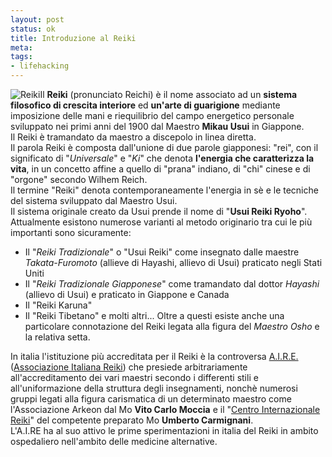 ```yaml
--- 
layout: post
status: ok
title: Introduzione al Reiki
meta: 
tags:
- lifehacking
---
```

![Reiki](http://fast.mgpf.it/thumb-reiki_ideogram.jpg)Il **Reiki** (pronunciato Reichi) è il nome associato ad un **sistema filosofico di crescita interiore** ed **un'arte di guarigione** mediante imposizione delle mani e riequilibrio del campo energetico personale sviluppato nei primi anni del 1900 dal Maestro **Mikau Usui** in Giappone.  
Il Reiki è tramandato da maestro a discepolo in linea diretta.  
Il parola Reiki è composta dall'unione di due parole giapponesi: "rei", con il significato di "*Universale*" e "*Ki*" che denota **l'energia che caratterizza la vita**, in un concetto affine a quello di "prana" indiano, di "chi" cinese e di "orgone" secondo Wilhem Reich.  
Il termine "Reiki" denota contemporaneamente l'energia in sè e le tecniche del sistema sviluppato dal Maestro Usui.  
Il sistema originale creato da Usui prende il nome di "**Usui Reiki Ryoho**".  
Attualmente esistono numerose varianti al metodo originario tra cui le più importanti sono sicuramente:
*    Il "*Reiki Tradizionale*" o "Usui Reiki" come insegnato dalle maestre *Takata-Furomoto* (allieve di Hayashi, allievo di Usui) praticato negli Stati Uniti
*    Il "*Reiki Tradizionale Giapponese*" come tramandato dal dottor *Hayashi* (allievo di Usui) e praticato in Giappone e Canada
*    Il "Reiki Karuna"
*    Il "Reiki Tibetano" e molti altri...
Oltre a questi esiste anche una particolare connotazione del Reiki legata alla figura del *Maestro Osho* e la relativa setta.  
  
In italia l'istituzione più accreditata per il Reiki è la controversa [A.I.R.E.](http://www.associazioneitalianareiki.com/) ([Associazione Italiana Reiki](www.associazioneitalianareiki.com/)) che presiede arbitrariamente all'accreditamento dei vari maestri secondo i differenti stili e all'uniformazione della struttura degli insegnamenti, nonchè numerosi gruppi legati alla figura carismatica di un determinato maestro come l'Associazione Arkeon dal Mo **Vito Carlo Moccia** e il "[Centro Internazionale Reiki](http://www.reiki.it)" del competente preparato Mo **Umberto Carmignani**.  
L'A.I.RE ha al suo attivo le prime sperimentazioni in italia del Reiki in ambito ospedaliero nell'ambito delle medicine alternative. 

